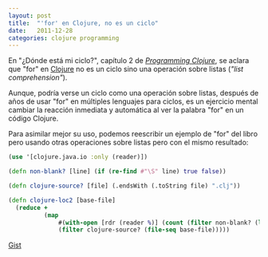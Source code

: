 ```yaml
---
layout: post
title:  "'for' en Clojure, no es un ciclo"
date:   2011-12-28
categories: clojure programming
---
```


En "¿Dónde está mi ciclo?", capítulo 2 de [*Programming Clojure*](http://pragprog.com/book/shcloj2/programming-clojure), se aclara que "for" en [Clojure](https://clojure.org/) no es un ciclo sino una operación sobre listas (*"list comprehension"*).

Aunque, podría verse un ciclo como una operación sobre listas, después de años de usar "for" en múltiples lenguajes para ciclos, es un ejercicio mental cambiar la reacción inmediata y automática al ver la palabra "for" en un código Clojure.

Para asimilar mejor su uso, podemos reescribir un ejemplo de "for" del libro pero usando otras operaciones sobre listas pero con el mismo resultado:

```clojure
(use '[clojure.java.io :only (reader)])                                                                                                                                                                                                   

(defn non-blank? [line] (if (re-find #"\S" line) true false))                                                                                                                                                                             

(defn clojure-source? [file] (.endsWith (.toString file) ".clj"))                                                                                                                                                                         

(defn clojure-loc2 [base-file]                                                                                                                                                                                                            
  (reduce + 
          (map 
              #(with-open [rdr (reader %)] (count (filter non-blank? (line-seq rdr)))) 
              (filter clojure-source? (file-seq base-file)))))  
```

[Gist](https://gist.github.com/1529386)
